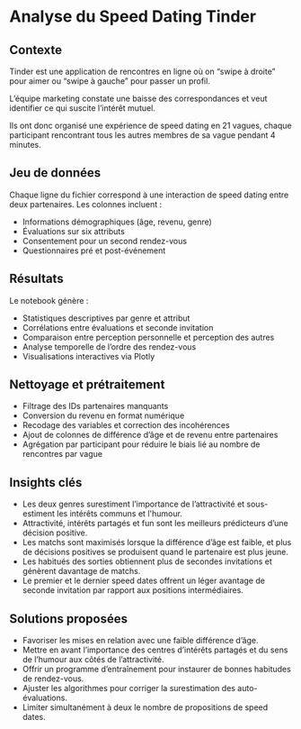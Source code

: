 # Analyse du Speed Dating Tinder

## Contexte
Tinder est une application de rencontres en ligne où on “swipe à droite” pour aimer ou “swipe à gauche” pour passer un profil.

L’équipe marketing constate une baisse des correspondances et veut identifier ce qui suscite l’intérêt mutuel.

Ils ont donc organisé une expérience de speed dating en 21 vagues, chaque participant rencontrant tous les autres membres de sa vague pendant 4 minutes.

## Jeu de données
Chaque ligne du fichier correspond à une interaction de speed dating entre deux partenaires. Les colonnes incluent :
- Informations démographiques (âge, revenu, genre)
- Évaluations sur six attributs
- Consentement pour un second rendez-vous
- Questionnaires pré et post-événement


## Résultats
Le notebook génère :
- Statistiques descriptives par genre et attribut
- Corrélations entre évaluations et seconde invitation
- Comparaison entre perception personnelle et perception des autres
- Analyse temporelle de l’ordre des rendez-vous
- Visualisations interactives via Plotly

## Nettoyage et prétraitement
- Filtrage des IDs partenaires manquants
- Conversion du revenu en format numérique
- Recodage des variables et correction des incohérences
- Ajout de colonnes de différence d’âge et de revenu entre partenaires
- Agrégation par participant pour réduire le biais lié au nombre de rencontres par vague

## Insights clés
- Les deux genres surestiment l’importance de l’attractivité et sous-estiment les intérêts communs et l'humour.
- Attractivité, intérêts partagés et fun sont les meilleurs prédicteurs d’une décision positive.
- Les matchs sont maximisés lorsque la différence d’âge est faible, et plus de décisions positives se produisent quand le partenaire est plus jeune.
- Les habitués des sorties obtiennent plus de secondes invitations et génèrent davantage de matchs.
- Le premier et le dernier speed dates offrent un léger avantage de seconde invitation par rapport aux positions intermédiaires.

## Solutions proposées
- Favoriser les mises en relation avec une faible différence d’âge.
- Mettre en avant l’importance des centres d’intérêts partagés et du sens de l’humour aux côtés de l’attractivité.
- Offrir un programme d’entraînement pour instaurer de bonnes habitudes de rendez-vous.
- Ajuster les algorithmes pour corriger la surestimation des auto-évaluations.
- Limiter simultanément à deux le nombre de propositions de speed dates.

